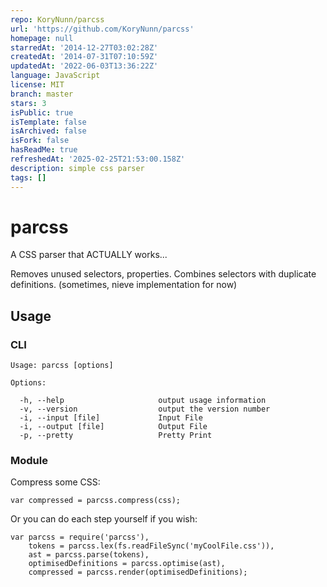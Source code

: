 ```yaml
---
repo: KoryNunn/parcss
url: 'https://github.com/KoryNunn/parcss'
homepage: null
starredAt: '2014-12-27T03:02:28Z'
createdAt: '2014-07-31T07:10:59Z'
updatedAt: '2022-06-03T13:36:22Z'
language: JavaScript
license: MIT
branch: master
stars: 3
isPublic: true
isTemplate: false
isArchived: false
isFork: false
hasReadMe: true
refreshedAt: '2025-02-25T21:53:00.158Z'
description: simple css parser
tags: []
---
```


# parcss

A CSS parser that ACTUALLY works...

Removes unused selectors, properties. Combines selectors with duplicate definitions. (sometimes, nieve implementation for now)

## Usage

### CLI

    Usage: parcss [options]

    Options:

      -h, --help                     output usage information
      -v, --version                  output the version number
      -i, --input [file]             Input File
      -i, --output [file]            Output File
      -p, --pretty                   Pretty Print

### Module

Compress some CSS:

    var compressed = parcss.compress(css);

Or you can do each step yourself if you wish:

    var parcss = require('parcss'),
        tokens = parcss.lex(fs.readFileSync('myCoolFile.css')),
        ast = parcss.parse(tokens),
        optimisedDefinitions = parcss.optimise(ast),
        compressed = parcss.render(optimisedDefinitions);
